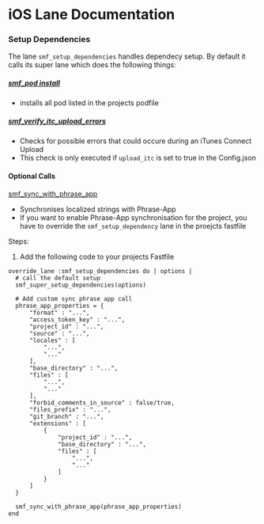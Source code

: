 # iOS Lane Documentation

### Setup Dependencies

The lane `smf_setup_dependencies` handles dependecy setup. By default it calls its super lane which does the following things:
##### [smf_pod install](../commons/ios/smf_pod_install/smf_pod_install.rb)
- installs all pod listed in the projects podfile

##### [smf_verify_itc_upload_errors](../commons/ios/smf_verify_itc_upload_errors/smf_verify_itc_upload_errors.rb)
- Checks for possible errors that could occure during an iTunes Connect Upload
- This check is only executed if `upload_itc` is set to true in the Config.json

#### Optional Calls

[smf_sync_with_phrase_app](../commons/smf_sync_with_phrase_app/smf_sync_with_phrase_app.rb)
- Synchronises localized strings with Phrase-App
- If you want to enable Phrase-App synchronisation for the project, you have to override the `smf_setup_dependency` lane in the proejcts fastfile

Steps:
 
1. Add the following code to your projects Fastfile
```
override_lane :smf_setup_dependencies do | options |
  # call the default setup
  smf_super_setup_dependencies(options)

  # Add custom sync phrase app call
  phrase_app_properties = {
      "format" : "...",
      "access_token_key" : "...",
      "project_id" : "...",
      "source" : "...",
      "locales" : [
          "...",
          "..."
      ],
      "base_directory" : "...",
      "files" : [
          "...",
          "..."
      ],
      "forbid_comments_in_source" : false/true,
      "files_prefix" : "...",
      "git_branch" : "...",
      "extensions" : [
          {
              "project_id" : "...",
              "base_directory" : "...",
              "files" : [
                  "...",
                  "..."
              ]
          }
      ]
  }
  
  smf_sync_with_phrase_app(phrase_app_properties)
end
```
        